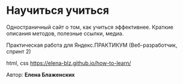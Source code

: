 # Научиться учиться

Одностраничный сайт о том, как учиться эффективнее. Краткие описания методов, полезные ссылки, медиа.

Практическая работа для Яндекс.ПРАКТИКУМ (Веб-разработчик, спринт 2)

html, css
https://elena-blz.github.io/how-to-learn/

Автор: __Елена Блаженских__
